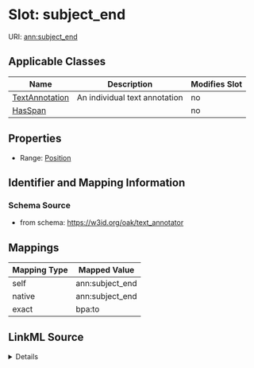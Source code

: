 

# Slot: subject_end



URI: [ann:subject_end](https://w3id.org/linkml/text_annotator/subject_end)



<!-- no inheritance hierarchy -->





## Applicable Classes

| Name | Description | Modifies Slot |
| --- | --- | --- |
| [TextAnnotation](TextAnnotation.md) | An individual text annotation |  no  |
| [HasSpan](HasSpan.md) |  |  no  |







## Properties

* Range: [Position](Position.md)





## Identifier and Mapping Information







### Schema Source


* from schema: https://w3id.org/oak/text_annotator




## Mappings

| Mapping Type | Mapped Value |
| ---  | ---  |
| self | ann:subject_end |
| native | ann:subject_end |
| exact | bpa:to |




## LinkML Source

<details>
```yaml
name: subject_end
from_schema: https://w3id.org/oak/text_annotator
exact_mappings:
- bpa:to
rank: 1000
alias: subject_end
owner: HasSpan
domain_of:
- HasSpan
range: Position

```
</details>
